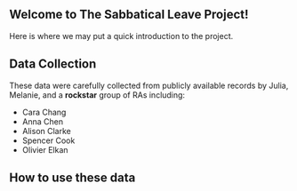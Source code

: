 ## Welcome to The Sabbatical Leave Project!

Here is where we may put a quick introduction to the project. 


## Data Collection
These data were carefully collected from publicly available records by Julia, Melanie, and a **rockstar** group of RAs including:
- Cara Chang
- Anna Chen
- Alison Clarke
- Spencer Cook
- Olivier Elkan


## How to use these data


